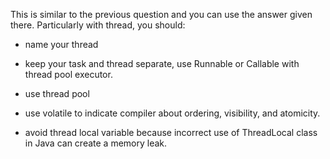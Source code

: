 This is similar to the previous question and you can use the answer
given there. Particularly with thread, you should:

-   name your thread

-   keep your task and thread separate, use Runnable or Callable with
thread pool executor.

-   use thread pool

-   use volatile to indicate compiler about ordering, visibility, and
atomicity.

-   avoid thread local variable because incorrect use of ThreadLocal
class in Java can create a memory leak.